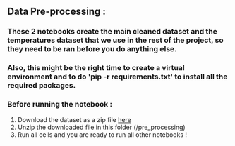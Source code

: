 ## Data Pre-processing :

### These 2 notebooks create the main cleaned dataset and the temperatures dataset that we use in the rest of the project, so they need to be ran before you do anything else.
### Also, this might be the right time to create a virtual environment and to do 'pip -r requirements.txt' to install all the required packages.
### Before running the notebook :
1. Download the dataset as a zip file [here](https://archive.ics.uci.edu/ml/machine-learning-databases/00235/household_power_consumption.zip)
2. Unzip the downloaded file in this folder (/pre_processing)
3. Run all cells and you are ready to run all other notebooks !
